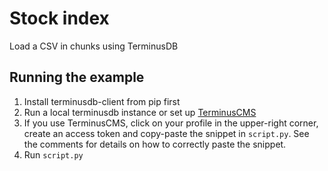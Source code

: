 # Stock index

Load a CSV in chunks using TerminusDB

## Running the example

1. Install terminusdb-client from pip first
2. Run a local terminusdb instance or set up [TerminusCMS](https://dashboard.terminusdb.com/)
3. If you use TerminusCMS, click on your profile in the upper-right corner, create an access token and copy-paste the snippet
   in `script.py`. See the comments for details on how to correctly paste the snippet.
4. Run `script.py`
